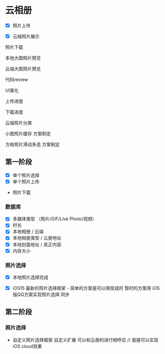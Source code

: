 #  云相册

- [x] 照片上传

- [x] 云端照片展示

照片下载

本地大图照片预览

云端大图照片预览

代码review

UI美化


上传进度

下载进度

云端照片分类

小图照片缓存 方案制定

方格照片滑动多选 方案制定

## 第一阶段

- [x] 单个照片选择
- [x] 单个照片上传
- 照片下载

### 数据库

- [x] 多媒体类型 （照片/GIF/Live Photo/视频）
- [x] 时长
- [x] 本地相册 / 云端
- [x] 本地相册类型 / 云册地址 
- [x] 本地封面地址 / 真正内容
- [x] 内存大小

### 照片选择
- [x] 本地照片选择完成
- [x] iOS15 最新的照片选择框架 - 简单的方案是可以用现成的 暂时的方案用 iOS 版QQ方案实现照片选择 同步


## 第二阶段

### 照片选择 
- 自定义照片选择框架 自定义扩展 可以和云册的进行相呼应 // 直接可以实现 iOS cloud效果

